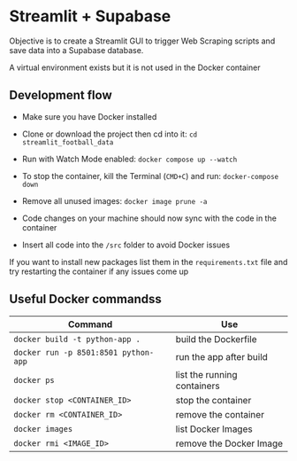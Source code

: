 # Streamlit + Supabase

Objective is to create a Streamlit GUI to trigger Web Scraping scripts and save data into a Supabase database.

A virtual environment exists but it is not used in the Docker container

## Development flow

- Make sure you have Docker installed
- Clone or download the project then cd into it: `cd streamlit_football_data`
- Run with Watch Mode enabled: `docker compose up --watch`

- To stop the container, kill the Terminal (`CMD+C`) and run: `docker-compose down`
- Remove all unused images: `docker image prune -a`
- Code changes on your machine should now sync with the code in the container
- Insert all code into the `/src` folder to avoid Docker issues

If you want to install new packages list them in the `requirements.txt` file and try restarting the container if any issues come up

## Useful Docker commandss

| Command                              | Use                         |
| ------------------------------------ | --------------------------- |
| `docker build -t python-app .`       | build the Dockerfile        |
| `docker run -p 8501:8501 python-app` | run the app after build     |
| `docker ps`                          | list the running containers |
| `docker stop <CONTAINER_ID>`         | stop the container          |
| `docker rm <CONTAINER_ID>`           | remove the container        |
| `docker images`                      | list Docker Images          |
| `docker rmi <IMAGE_ID>`              | remove the Docker Image     |

